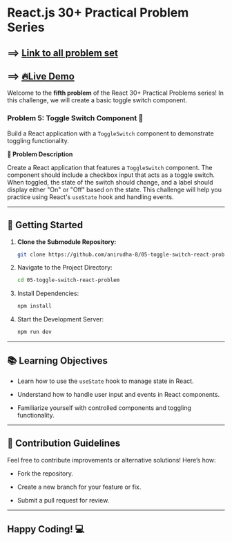 # React.js 30+ Practical Problem Series

## ==> [Link to all problem set](https://github.com/anirudha-8/react.js-practical-problems.git)

## ==> [🔥Live Demo](https://05-toggle-switch-react-problem.vercel.app/)

Welcome to the **fifth problem** of the React 30+ Practical Problems series! In this challenge, we will create a basic toggle switch component.

### Problem 5: Toggle Switch Component 🔄

Build a React application with a `ToggleSwitch` component to demonstrate toggling functionality.

**📝 Problem Description**

Create a React application that features a `ToggleSwitch` component. The component should include a checkbox input that acts as a toggle switch. When toggled, the state of the switch should change, and a label should display either "On" or "Off" based on the state. This challenge will help you practice using React's `useState` hook and handling events.

---

## 🚀 Getting Started

1. **Clone the Submodule Repository:**

    ```bash
    git clone https://github.com/anirudha-8/05-toggle-switch-react-problem.git
    ```

2. Navigate to the Project Directory:

    ```bash
    cd 05-toggle-switch-react-problem
    ```

3. Install Dependencies:

    ```bash
    npm install
    ```

4. Start the Development Server:

    ```bash
    npm run dev
    ```

---

## 📚 Learning Objectives

- Learn how to use the `useState` hook to manage state in React.

- Understand how to handle user input and events in React components.

- Familiarize yourself with controlled components and toggling functionality.

---

## 🤝 Contribution Guidelines

Feel free to contribute improvements or alternative solutions! Here’s how:

- Fork the repository.

- Create a new branch for your feature or fix.

- Submit a pull request for review.

---

## Happy Coding! 💻
